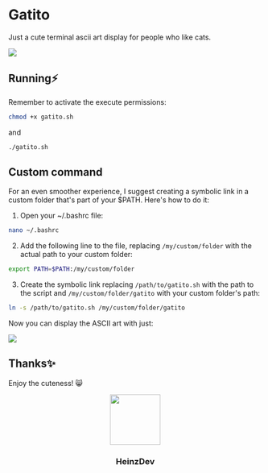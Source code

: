 # Gatito

Just a cute terminal ascii art display for people who like cats.

<img src="https://i.imgur.com/rX90lPb.png">

## Running⚡

Remember to activate the execute permissions:

```bash
chmod +x gatito.sh
```

and

```bash
./gatito.sh
```

## Custom command

For an even smoother experience, I suggest creating a symbolic link in a custom folder that's part of your $PATH. Here's how to do it:

1. Open your ~/.bashrc file:

```bash
nano ~/.bashrc
```

2. Add the following line to the file, replacing `/my/custom/folder` with the actual path to your custom folder:

```bash
export PATH=$PATH:/my/custom/folder
```
3. Create the symbolic link replacing `/path/to/gatito.sh` with the path to the script and `/my/custom/folder/gatito` with your custom folder's path:

```bash
ln -s /path/to/gatito.sh /my/custom/folder/gatito
```

Now you can display the ASCII art with just:

<img src="https://i.imgur.com/MhQbeTB.png">



## Thanks✨

Enjoy the cuteness! 😸

<div id="header" align="center">
  <a href="https://github.com/HeinzDev/">
    <img src="https://i.imgur.com/RtsYtRt.png" width="100"/>
  </a>
  <h3>HeinzDev</h3>
</div>
